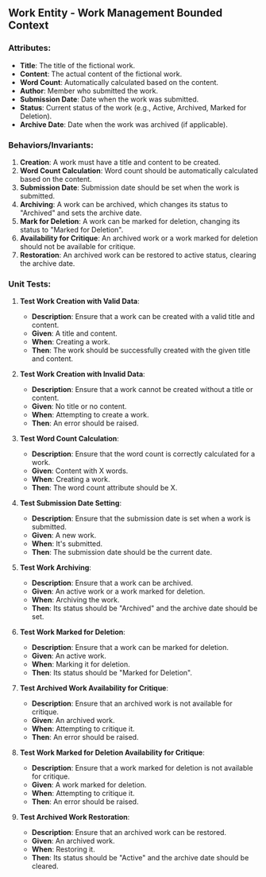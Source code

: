 ## Work Entity - Work Management Bounded Context

### Attributes:

- **Title**: The title of the fictional work.
- **Content**: The actual content of the fictional work.
- **Word Count**: Automatically calculated based on the content.
- **Author**: Member who submitted the work.
- **Submission Date**: Date when the work was submitted.
- **Status**: Current status of the work (e.g., Active, Archived, Marked for Deletion).
- **Archive Date**: Date when the work was archived (if applicable).

### Behaviors/Invariants:

1. **Creation**: A work must have a title and content to be created.
2. **Word Count Calculation**: Word count should be automatically calculated based on the content.
3. **Submission Date**: Submission date should be set when the work is submitted.
4. **Archiving**: A work can be archived, which changes its status to "Archived" and sets the archive date.
5. **Mark for Deletion**: A work can be marked for deletion, changing its status to "Marked for Deletion".
6. **Availability for Critique**: An archived work or a work marked for deletion should not be available for critique.
7. **Restoration**: An archived work can be restored to active status, clearing the archive date.

### Unit Tests:

1. **Test Work Creation with Valid Data**:
   - **Description**: Ensure that a work can be created with a valid title and content.
   - **Given**: A title and content.
   - **When**: Creating a work.
   - **Then**: The work should be successfully created with the given title and content.

2. **Test Work Creation with Invalid Data**:
   - **Description**: Ensure that a work cannot be created without a title or content.
   - **Given**: No title or no content.
   - **When**: Attempting to create a work.
   - **Then**: An error should be raised.

3. **Test Word Count Calculation**:
   - **Description**: Ensure that the word count is correctly calculated for a work.
   - **Given**: Content with X words.
   - **When**: Creating a work.
   - **Then**: The word count attribute should be X.

4. **Test Submission Date Setting**:
   - **Description**: Ensure that the submission date is set when a work is submitted.
   - **Given**: A new work.
   - **When**: It's submitted.
   - **Then**: The submission date should be the current date.

5. **Test Work Archiving**:
   - **Description**: Ensure that a work can be archived.
   - **Given**: An active work or a work marked for deletion.
   - **When**: Archiving the work.
   - **Then**: Its status should be "Archived" and the archive date should be set.

6. **Test Work Marked for Deletion**:
   - **Description**: Ensure that a work can be marked for deletion.
   - **Given**: An active work.
   - **When**: Marking it for deletion.
   - **Then**: Its status should be "Marked for Deletion".

7. **Test Archived Work Availability for Critique**:
   - **Description**: Ensure that an archived work is not available for critique.
   - **Given**: An archived work.
   - **When**: Attempting to critique it.
   - **Then**: An error should be raised.

8. **Test Work Marked for Deletion Availability for Critique**:
   - **Description**: Ensure that a work marked for deletion is not available for critique.
   - **Given**: A work marked for deletion.
   - **When**: Attempting to critique it.
   - **Then**: An error should be raised.

9. **Test Archived Work Restoration**:
   - **Description**: Ensure that an archived work can be restored.
   - **Given**: An archived work.
   - **When**: Restoring it.
   - **Then**: Its status should be "Active" and the archive date should be cleared.


